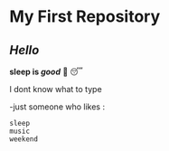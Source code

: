 # My First Repository
## *Hello*
**sleep is _good_** 🛌 😴

I dont know what to type

-just someone who likes :
```
sleep
music
weekend
```
